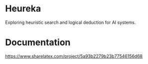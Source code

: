 # Heureka
Exploring heuristic search and logical deduction for AI systems.

# Documentation
https://www.sharelatex.com/project/5a93b2279b23b77546156d68
